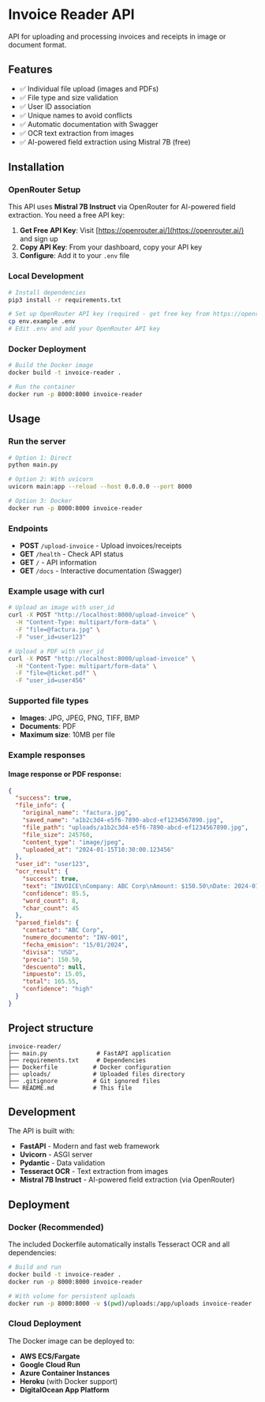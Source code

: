 # Invoice Reader API

API for uploading and processing invoices and receipts in image or document format.

## Features

- ✅ Individual file upload (images and PDFs)
- ✅ File type and size validation
- ✅ User ID association
- ✅ Unique names to avoid conflicts
- ✅ Automatic documentation with Swagger
- ✅ OCR text extraction from images
- ✅ AI-powered field extraction using Mistral 7B (free)

## Installation

### OpenRouter Setup

This API uses **Mistral 7B Instruct** via OpenRouter for AI-powered field extraction. You need a free API key:

1. **Get Free API Key**: Visit [https://openrouter.ai/](https://openrouter.ai/) and sign up
2. **Copy API Key**: From your dashboard, copy your API key
3. **Configure**: Add it to your `.env` file

### Local Development

```bash
# Install dependencies
pip3 install -r requirements.txt

# Set up OpenRouter API key (required - get free key from https://openrouter.ai/)
cp env.example .env
# Edit .env and add your OpenRouter API key
```

### Docker Deployment

```bash
# Build the Docker image
docker build -t invoice-reader .

# Run the container
docker run -p 8000:8000 invoice-reader
```

## Usage

### Run the server

```bash
# Option 1: Direct
python main.py

# Option 2: With uvicorn
uvicorn main:app --reload --host 0.0.0.0 --port 8000

# Option 3: Docker
docker run -p 8000:8000 invoice-reader
```

### Endpoints

- **POST** `/upload-invoice` - Upload invoices/receipts
- **GET** `/health` - Check API status
- **GET** `/` - API information
- **GET** `/docs` - Interactive documentation (Swagger)

### Example usage with curl

```bash
# Upload an image with user_id
curl -X POST "http://localhost:8000/upload-invoice" \
  -H "Content-Type: multipart/form-data" \
  -F "file=@factura.jpg" \
  -F "user_id=user123"

# Upload a PDF with user_id
curl -X POST "http://localhost:8000/upload-invoice" \
  -H "Content-Type: multipart/form-data" \
  -F "file=@ticket.pdf" \
  -F "user_id=user456"
```

### Supported file types

- **Images**: JPG, JPEG, PNG, TIFF, BMP
- **Documents**: PDF
- **Maximum size**: 10MB per file

### Example responses

#### Image response or PDF response:
```json
{
  "success": true,
  "file_info": {
    "original_name": "factura.jpg",
    "saved_name": "a1b2c3d4-e5f6-7890-abcd-ef1234567890.jpg",
    "file_path": "uploads/a1b2c3d4-e5f6-7890-abcd-ef1234567890.jpg",
    "file_size": 245760,
    "content_type": "image/jpeg",
    "uploaded_at": "2024-01-15T10:30:00.123456"
  },
  "user_id": "user123",
  "ocr_result": {
    "success": true,
    "text": "INVOICE\nCompany: ABC Corp\nAmount: $150.50\nDate: 2024-01-15",
    "confidence": 85.5,
    "word_count": 8,
    "char_count": 45
  },
  "parsed_fields": {
    "contacto": "ABC Corp",
    "numero_documento": "INV-001",
    "fecha_emision": "15/01/2024",
    "divisa": "USD",
    "precio": 150.50,
    "descuento": null,
    "impuesto": 15.05,
    "total": 165.55,
    "confidence": "high"
  }
}
```

## Project structure

```
invoice-reader/
├── main.py              # FastAPI application
├── requirements.txt     # Dependencies
├── Dockerfile          # Docker configuration
├── uploads/            # Uploaded files directory
├── .gitignore          # Git ignored files
└── README.md           # This file
```

## Development

The API is built with:
- **FastAPI** - Modern and fast web framework
- **Uvicorn** - ASGI server
- **Pydantic** - Data validation
- **Tesseract OCR** - Text extraction from images
- **Mistral 7B Instruct** - AI-powered field extraction (via OpenRouter)

## Deployment

### Docker (Recommended)

The included Dockerfile automatically installs Tesseract OCR and all dependencies:

```bash
# Build and run
docker build -t invoice-reader .
docker run -p 8000:8000 invoice-reader

# With volume for persistent uploads
docker run -p 8000:8000 -v $(pwd)/uploads:/app/uploads invoice-reader
```

### Cloud Deployment

The Docker image can be deployed to:
- **AWS ECS/Fargate**
- **Google Cloud Run**
- **Azure Container Instances**
- **Heroku** (with Docker support)
- **DigitalOcean App Platform**
